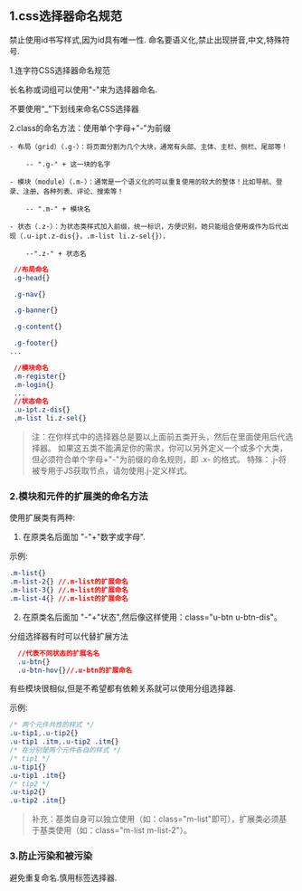 
## **1.css选择器命名规范**

禁止使用id书写样式,因为id具有唯一性.
命名要语义化,禁止出现拼音,中文,特殊符号.

1.连字符CSS选择器命名规范

 长名称或词组可以使用"-"来为选择器命名.

 不要使用“_”下划线来命名CSS选择器

2.class的命名方法：使用单个字母+"-"为前缀

    - 布局（grid）（.g-）：将页面分割为几个大块，通常有头部、主体、主栏、侧栏、尾部等！

        -- ".g-" + 这一块的名字

    - 模块（module）（.m-）：通常是一个语义化的可以重复使用的较大的整体！比如导航、登录、注册、各种列表、评论、搜索等！

        -- ".m-" + 模块名

    - 状态（.z-）：为状态类样式加入前缀，统一标识，方便识别，她只能组合使用或作为后代出现（.u-ipt.z-dis{}，.m-list li.z-sel{}），

        --".z-" + 状态名

```css
 //布局命名
 .g-head{}

 .g-nav{}

 .g-banner{}

 .g-content{}

 .g-footer{}
...

 //模块命名
 .m-register{}
 .m-login{}
 ...
 //状态命名
 .u-ipt.z-dis{}
 .m-list li.z-sel{}
```

> 注：在你样式中的选择器总是要以上面前五类开头，然后在里面使用后代选择器。
        如果这五类不能满足你的需求，你可以另外定义一个或多个大类，但必须符合单个字母+"-"为前缀的命名规则，即 .x- 的格式。
        特殊：.j-将被专用于JS获取节点，请勿使用.j-定义样式。

### **2.模块和元件的扩展类的命名方法**

使用扩展类有两种:

  1. 在原类名后面加 "-"+"数字或字母".

   示例:
   ```css
  .m-list{}
  .m-list-2{} //.m-list的扩展命名
  .m-list-3{} //.m-list的扩展命名
  .m-list-4{} //.m-list的扩展命名


   ```
   2. 在原类名后面加 "-"+"状态",然后像这样使用：class="u-btn u-btn-dis"。

   分组选择器有时可以代替扩展方法
```css
  //代表不同状态的扩展名名
  .u-btn{}
  .u-btn-hov{}//.u-btn的扩展命名

```
有些模块很相似,但是不希望都有依赖关系就可以使用分组选择器.

示例:
```css
/* 两个元件共性的样式 */
.u-tip1,.u-tip2{}
.u-tip1 .itm,.u-tip2 .itm{}
/* 在分别是两个元件各自的样式 */
/* tip1 */
.u-tip1{}
.u-tip1 .itm{}
/* tip2 */
.u-tip2{}
.u-tip2 .itm{}
```

> 补充：基类自身可以独立使用（如：class="m-list"即可），扩展类必须基于基类使用（如：class="m-list m-list-2"）。

### **3.防止污染和被污染**
避免重复命名.慎用标签选择器.